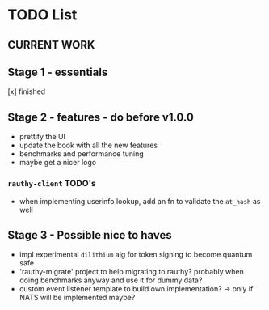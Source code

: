 # TODO List

## CURRENT WORK

## Stage 1 - essentials

[x] finished

## Stage 2 - features - do before v1.0.0

- prettify the UI
- update the book with all the new features
- benchmarks and performance tuning
- maybe get a nicer logo

### `rauthy-client` TODO's

- when implementing userinfo lookup, add an fn to validate the `at_hash` as well

## Stage 3 - Possible nice to haves

- impl experimental `dilithium` alg for token signing to become quantum safe
- 'rauthy-migrate' project to help migrating to rauthy? probably when doing benchmarks anyway and use it
  for dummy data?
- custom event listener template to build own implementation? -> only if NATS will be implemented maybe?
